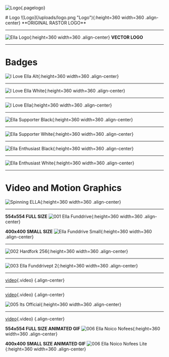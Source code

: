 ![Logo](/uploads/logo.png "Logo"){.pagelogo}
<!-- TITLE: Media -->
<!-- SUBTITLE: Ellaism - A stable network with no premine and no dev fees -->
<!-- background: #dddddd !important; -->

<div class="media-page">
# Logo
![Logo](/uploads/logo.png "Logo"){:height=360 width=360 .align-center}
**ORIGINAL RASTOR LOGO**

---

![Ella Logo](/uploads/ella-logo.svg "Ella Logo"){:height=360 width=360 .align-center}
**VECTOR LOGO**

---

# Badges
![I Love Ella Alt](/uploads/badges/i-love-ella-alt.png "I Love Ella Alt"){:height=360 width=360 .align-center}
  	
---

![I Love Ella White](/uploads/badges/i-love-ella-white.png "I Love Ella White"){:height=360 width=360 .align-center}

---

![I Love Ella](/uploads/badges/i-love-ella.png "I Love Ella"){:height=360 width=360 .align-center}

---

![Ella Supporter Black](/uploads/badges/ella-supporter-black.png "Ella Supporter Black"){:height=360 width=360 .align-center}

---

![Ella Supporter White](/uploads/badges/ella-supporter-white.png "Ella Supporter White"){:height=360 width=360 .align-center}

---

![Ella Enthusiast Black](/uploads/badges/ella-enthusiast-black.png "Ella Enthusiast Black"){:height=360 width=360 .align-center}

---

![Ella Enthusiast White](/uploads/badges/ella-enthusiast-white.png "Ella Enthusiast White"){:height=360 width=360 .align-center}

---
# Video and Motion Graphics
![Spinning ELLA](/uploads/gifs/spinningella.gif "Spinning ELLA"){:height=360 width=360 .align-center}

---
**554x554 FULL SIZE**
![001 Ella Funddrive](/uploads/gifs/001-ella-funddrive.gif "001 Ella Funddrive"){:height=360 width=360 .align-center}

**400x400 SMALL SIZE**
![Ella Funddrive Small](/uploads/gifs/001-ella-funddrive-400.gif "Ella Funddrive"){:height=360 width=360 .align-center}

---
![002 Hardfork 256](/uploads/gifs/002-hardfork-256.gif "002 Hardfork"){:height=360 width=360 .align-center}

---
![003 Ella Funddrivept 2](/uploads/gifs/003-ella-funddrivept-2.gif "003 Ella Funddrivept 2"){:height=360 width=360 .align-center}

---
[video](/uploads/video/004-ella-launch.mp4){.video} {.align-center}

---
[video](/uploads/video/005-its-official.mp4 "005 Its Official"){.video} {.align-center}

![005 Its Official](/uploads/gifs/005-its-official.gif "005 Its Official"){:height=360 width=360 .align-center}

---
[video](/uploads/video/006-ella-noico-nofees.mp4 "006 Ella Noico Nofees"){.video} {.align-center}

**554x554 FULL SIZE ANIMATED GIF**
![006 Ella Noico Nofees](/uploads/gifs/006-ella-noico-nofees.gif "006 Ella Noico Nofees Lite"){:height=360 width=360 .align-center}

**400x400 SMALL SIZE ANIMATED GIF**
![006 Ella Noico Nofees Lite](/uploads/gifs/006-ella-noico-nofees-lite.gif "006 Ella Noico Nofees Lite"){:height=360 width=360 .align-center}

</div>

